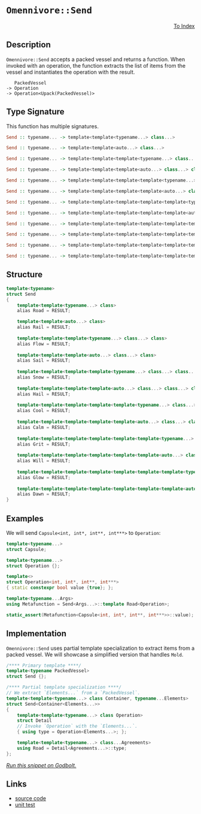 <!-- Copyright 2024 Feng Mofan
SPDX-License-Identifier: Apache-2.0 -->

# `Omennivore::Send`

<p style='text-align: right;'><a href="../../../facilities/metafunctions.md#omennivore-send">To Index</a></p>

## Description

`Omennivore::Send` accepts a packed vessel and returns a function.
When invoked with an operation, the function extracts the list of items from the vessel and instantiates the operation with the result.

<pre><code>   PackedVessel
-> Operation
-> Operation&lt;Upack(PackedVessel)&gt;</code></pre>

## Type Signature

This function has multiple signatures.

```Haskell
Send :: typename... -> template<template<typename...> class...>

Send :: typename... -> template<template<auto...> class...>

Send :: typename... -> template<template<template<typename...> class...> class...>

Send :: typename... -> template<template<template<auto...> class...> class...>

Send :: typename... -> template<template<template<template<typename...> class...> class...> class...>

Send :: typename... -> template<template<template<template<auto...> class...> class...> class...>

Send :: typename... -> template<template<template<template<template<typename...> class...> class...> class...> class...>

Send :: typename... -> template<template<template<template<template<auto...> class...> class...> class...> class...>

Send :: typename... -> template<template<template<template<template<template<typename...> class...> class...> class...> class...> class...>

Send :: typename... -> template<template<template<template<template<template<auto...> class...> class...> class...> class...> class...>

Send :: typename... -> template<template<template<template<template<template<template<typename...> class...> class...> class...> class...> class...> class...>

Send :: typename... -> template<template<template<template<template<template<template<auto...> class...> class...> class...> class...> class...> class...>
```

## Structure

```C++
template<typename>
struct Send
{
    template<template<typename...> class>
    alias Road = RESULT;

    template<template<auto...> class>
    alias Rail = RESULT;
    
    template<template<template<typename...> class...> class>
    alias Flow = RESULT;
    
    template<template<template<auto...> class...> class>
    alias Sail = RESULT;
    
    template<template<template<template<typename...> class...> class...> class>
    alias Snow = RESULT;
    
    template<template<template<template<auto...> class...> class...> class>
    alias Hail = RESULT;
    
    template<template<template<template<template<typename...> class...> class...> class...> class>
    alias Cool = RESULT;
    
    template<template<template<template<template<auto...> class...> class...> class...> class>
    alias Calm = RESULT;
    
    template<template<template<template<template<template<typename...> class...> class...> class...> class...> class>
    alias Grit = RESULT;
    
    template<template<template<template<template<template<auto...> class...> class...> class...> class...> class>
    alias Will = RESULT;
    
    template<template<template<template<template<template<template<typename...> class...> class...> class...> class...> class...> class>
    alias Glow = RESULT;
    
    template<template<template<template<template<template<template<auto...> class...> class...> class...> class...> class...> class>
    alias Dawn = RESULT;
}
```

## Examples

We will send `Capsule<int, int*, int**, int***>` to `Operation`:

```C++
template<typename...>
struct Capsule;

template<typename...>
struct Operation {};

template<>
struct Operation<int, int*, int**, int***>
{ static constexpr bool value {true}; };

template<typename...Args>
using Metafunction = Send<Args...>::template Road<Operation>;

static_assert(Metafunction<Capsule<int, int*, int**, int***>>::value);
```

## Implementation

`Omennivore::Send` uses partial template specialization to extract items from a packed vessel. We will showcase a simplified version that handles `Mold`.

```C++
/**** Primary template ****/
template<typename PackedVessel>
struct Send {};

/**** Partial template specialization ****/
// We extract `Elements...` from a `PackedVessel`.
template<template<typename...> class Container, typename...Elements>
struct Send<Container<Elements...>>
{
    template<template<typename...> class Operation>
    struct Detail
    // Invoke `Operation` with the `Elements...`.
    { using type = Operation<Elements...>; };

    template<template<typename...> class...Agreements>
    using Road = Detail<Agreements...>::type;
};
```

[*Run this snippet on Godbolt.*](https://godbolt.org/#z:OYLghAFBqd5QCxAYwPYBMCmBRdBLAF1QCcAaPECAMzwBtMA7AQwFtMQByARg9KtQYEAysib0QXACx8BBAKoBnTAAUAHpwAMvAFYTStJg1DIApACYAQuYukl9ZATwDKjdAGFUtAK4sGe1wAyeAyYAHI%2BAEaYxBIAHKQADqgKhE4MHt6%2BekkpjgJBIeEsUTFc8XaYDmlCBEzEBBk%2Bfly2mPZ5DDV1BAVhkdFxtrX1jVktCsM9wX3FA2UAlLaoXsTI7BwA9ABUO1sA1MrEeCx1AJ57BJgsCQaXe7tbGyYaAIKX17eYJgDMbgSnCUYrEwByYyAA1ph0AA1TAKOw/bDPF4TYheBx7ISuPYmADsVlxABEflZXsjtrtQfU8GILlcbkw7gpAcgabQ8AAvRlpe67J6vDYbPYAdRBmFUBGIYIIOIAbBpsPQ2IIFAA6dUmeV7KjEVAsPZMOUaZRgyEwuEI%2BWq5HvBmXH5/emfB3/QHMNjq63fbB7ZAGeF7DyCJjTMgXAFAj3qxVXRgEBSI5Go9EyrEMdAOoO1UMOmPK%2BOexPe5F40kvPYVukfRlfX62511iPuzCF72%2B/0KPYAeUBUo6idelb2yYxhMw2doyKHgr2AEkGAA3VCQo096LcgSajR7ADuhAQFwQIK3ebjao1VqnldLey8KSM4cBOO%2BhO7vY3DFzSrPraR3wsOJEiSJaDpW9Y1i6ToQY2brAr%2B7ZMPCnovMAxCYLGKoDuWlZ3sEwB7AASqgTDoM%2Br5jhODooWhGEFhq3ogCArq1mWeLEv%2BIEvBSDwPPyXG7AAKtgQgCXy5I8TxfE2lB9owZGLb0UirwjjKbhMAkChePQwFkq84GyX8TZwYpSaSimb7rh0gEEuxrF6TJtZuFhKkWX2aQOsEBCkHsnlbN5vl%2BT5gi7FhN4TNyyC%2BgIEzigkxB7BEqCeHsC5iF4x74mZXxAf%2BgG2Zx%2BmOcxzbIcQwAJsWry4Q%2BACy45MFQXgMFUAhkZirhUWV55etgjGFYRxEZr8a5uZuxYcbpKK1I4yAAPqIUo9QQHVtSNc1/a/GpGlaY5nn%2BcF%2B0EDsh0heNvUgKl3iYPMJIcIstCcAArLwfgcFopCoJwTmWNYw7LKsx5mN8PCkAQmh3Ys4IgI9kiqhokhcLi3waI9GhmLKspmLE8QPRwki8CwEgaBopCve9n0cLwCggCTYNvXdpBwLAMCICAywEAkXheRQEBoNcdDRKEwKcKosSygAtLKkh7MAyCRVIqpmLwUKECQeDoHo/CCCIYjsFIMiCIoKjqPTpC6C0O5SgknA8PdT0veDH2cF2XOczKqBUHsosS1LMty3sCtmHsEAePz9DxeYwPzLwdNaIsEBIHzCQC2QPNJynIDAFIZh8HQlzENTEARI7ETBGcNu8KXzDEKcXYRNolR0yDfP5l2DC0KcjtYBEXjAGptC0NT3C8FgJxGOIpv4GhVQLnCjvipUXPrCDnltI77IRFKNceFgjuSscFekLPxCJUoY5j8A7JGODixUAY5XQngmA7mur0g1rwiiOI%2Bsf0baiO%2BbfQhhjDWGsPoPAERqaQEWKgBIHQh7iwmENQkpgfqWDMOTY%2BRwsBQIgIsCoLU/AQFcKMZopBAjTCKCUbIyRUgCFITQ3IaRehULmK0do1RJgMPGG0RunDugsP6KUIY3RuEiPqII2YpR8H/TWBIO2HBnqk0dhTL2YtJbS1lvLWGQcIC4FVhHIGXBo6gxvosI8JEBh4NIFDSQ3xVQAE5vi4kkPDMwkh5Qo1lA4/QnB8akEJsDVUsouCyliA42IoSYZcEek42UyjTYUypjTUx9N44swTmzV2XNyCUHTuHIWbBOB1BYAuXE4tDR%2BmAQHBxqouBw2VvgIg2DNayB1t/aQv8lD/1NroHOlt1IVwUUosmvAKYuw5lzPYHsDTEFKeUypBgHxcFqfU7cIc9TJ3DjiIGZgTGxwZpk/J0Rcm802RnEpZTxZVKMCsrgJMaC0HzoXYupsq7l2HqQd5Nc64NwcIfFucY24dy7pgHufcxCD0PqPYBE93pTz4bPIe70F7ICXofVeuN3oby3qcHe6x3r70Jp84%2Bp9MDn1hXhG%2BfB74KEfs/V%2Bh8P7tL1p02Qf8TbvT6UA6%2BqCrCWHAZA%2BAMC4FpAQUgn4KDQHoMwdEbBc9oHsL4c4Yh6YxEUMKEIxhdD0ieCaNqjokjqE8I4QILoIw9VjCVYQ81UxNVSL0OFC1mQyFOrtTMY1MiVhyOMb4xRDtEmcFmfMipCFlmrLhsHfRzSdlRxjmY0gFisAxGsbjfxgTanw1xLE3ESNJDuKli0UZTtKa2BSQc9J8BMnszdqc45xBCnrBKb7FgCgFyRQXCs1UnwJiNIMerVp2sv6soNvIbpnKdAgG%2BKQAZ1th7DIDeTZ22T3ae2bdLVt7aUpdp7TKDZYdoixu%2BPs6lRzznhzreegY7aEgJFmp2hxs1d3zTmVLXOTzogvJLmXGuh9vm13ro3AFepW7t07pPMFvd%2B5Qs%2BTC8eBKR54Gno4JF89VCL0uBiwQa9TY4rOPiveRxiUg1JckclVxKXXzSTSpgD8n4vzdEytpw6JBssNuOgBU6eUgLQTYDeuCRXwM4BsJBKBpUWAwWMrB6sFXWIIR0FwarLVkI1R6thOQdViI04ayhWqTXKs6Fw5TjreE2smEathbqxFuos9IpY3q9YLoSUujgwaW1to7TumsEwo1NJILG4x8a0nmMwJYlNCj00gDMLU743xHqowRsTWLuIwnObGZwZJtME22Meo4x6sR0YOMkA4pGziuDTtxt8Rd6XS0VoUUrNLJagtx0WMfFIzhJBAA)

## Links

- [source code](../../../../conceptrodon/omennivore/send.hpp)
- [unit test](../../../../tests/unit/metafunctions/omennivore/send.test.hpp)
